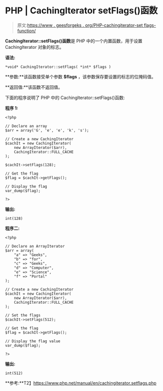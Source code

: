 # PHP | CachingIterator setFlags()函数

> 原文:[https://www . geesforgeks . org/PHP-cachingiterator-set flags-function/](https://www.geeksforgeeks.org/php-cachingiterator-setflags-function/)

**CachingIterator::setFlags()函数**是 PHP 中的一个内置函数，用于设置 CachingIterator 对象的标志。

**语法:**

```
*void* CachingIterator::setFlags( *int* $flags )
```

**参数:**该函数接受单个参数 **$flags** ，该参数保存要设置的标志的位掩码值。

**返回值:**该函数不返回值。

下面的程序说明了 PHP 中的 CachingIterator::setFlags()函数:

**程序 1:**

```
<?php

// Declare an array
$arr = array('G', 'e', 'e', 'k', 's');

// Create a new CachingIterator
$cachIt = new CachingIterator(
    new ArrayIterator($arr), 
    CachingIterator::FULL_CACHE
);

$cachIt->setFlags(128);

// Get the flag
$flag = $cachIt->getFlags();

// Display the flag
var_dump($flag);

?>
```

**输出:**

```
int(128)

```

**程序二:**

```
<?php

// Declare an ArrayIterator
$arr = array(
    "a" => "Geeks",
    "b" => "for",
    "c" => "Geeks",
    "d" => "Computer",
    "e" => "Science",
    "f" => "Portal"
);

// Create a new CachingIterator
$cachIt = new CachingIterator(
    new ArrayIterator($arr), 
    CachingIterator::FULL_CACHE
);

// Set the flags
$cachIt->setFlags(512);

// Get the flag
$flag = $cachIt->getFlags();

// Display the flag value
var_dump($flag);

?>
```

**输出:**

```
int(512)

```

**参考:**T2】https://www.php.net/manual/en/cachingiterator.setflags.php